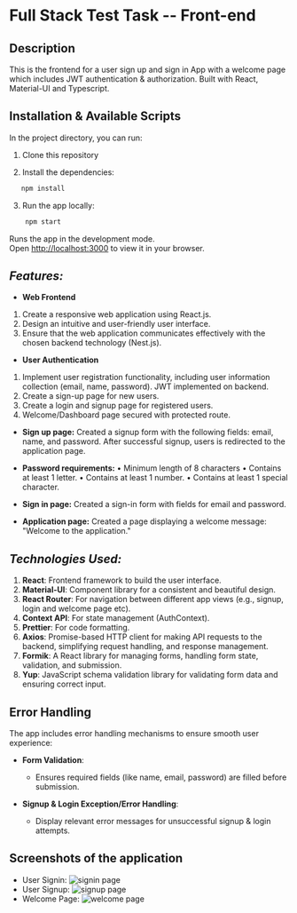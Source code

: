 # Full Stack Test Task -- Front-end

## Description

This is the frontend for a user sign up and sign in App with a welcome page which includes JWT authentication & authorization. Built with React, Material-UI and Typescript.

## Installation & Available Scripts

In the project directory, you can run:

1. Clone this repository

2. Install the dependencies:

```bash
   npm install
```

3. Run the app locally:

```bash
    npm start
```

Runs the app in the development mode.\
Open [http://localhost:3000](http://localhost:3000) to view it in your browser.

## **_Features:_**

- **Web Frontend**

1. Create a responsive web application using React.js.
2. Design an intuitive and user-friendly user interface.
3. Ensure that the web application communicates effectively with the chosen backend technology (Nest.js).

- **User Authentication**

1. Implement user registration functionality, including user information collection (email, name, password). JWT implemented on backend.
2. Create a sign-up page for new users.
3. Create a login and signup page for registered users.
4. Welcome/Dashboard page secured with protected route.

- **Sign up page:**
Created a signup form with the following fields: email, name, and password. After
successful signup, users is redirected to the application page.

- **Password requirements:**
• Minimum length of 8 characters
• Contains at least 1 letter.
• Contains at least 1 number.
• Contains at least 1 special character.

- **Sign in page:**
Created a sign-in form with fields for email and password.

- **Application page:**
Created a page displaying a welcome message: "Welcome to the application."

## **_Technologies Used:_**

1. **React**: Frontend framework to build the user interface.
2. **Material-UI**: Component library for a consistent and beautiful design.
3. **React Router**: For navigation between different app views (e.g., signup, login and welcome page etc).
4. **Context API**: For state management (AuthContext).
5. **Prettier**: For code formatting.
6. **Axios**: Promise-based HTTP client for making API requests to the backend, simplifying request handling, and response management.
7. **Formik**: A React library for managing forms, handling form state, validation, and submission.
8. **Yup**: JavaScript schema validation library for validating form data and ensuring correct input.

## Error Handling

The app includes error handling mechanisms to ensure smooth user experience:

- **Form Validation**:

  - Ensures required fields (like name, email, password) are filled before submission.

- **Signup & Login Exception/Error Handling**:
  - Display relevant error messages for unsuccessful signup & login attempts.

## Screenshots of the application

- User Signin: ![signin page](https://github.com/user-attachments/assets/ae0c6365-21b9-437d-889c-d7cb7d41fee4)
- User Signup: ![signup page](https://github.com/user-attachments/assets/0fbb4688-472e-45b1-9aa2-399f4dd3dd4c)
- Welcome Page: ![welcome page](https://github.com/user-attachments/assets/a2d24542-a231-4a6e-964b-9120d482f843)


